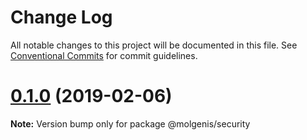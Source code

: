 # Change Log

All notable changes to this project will be documented in this file.
See [Conventional Commits](https://conventionalcommits.org) for commit guidelines.

# [0.1.0](https://github.com/fdlk/molgenis-frontend/compare/v0.0.3...v0.1.0) (2019-02-06)

**Note:** Version bump only for package @molgenis/security
